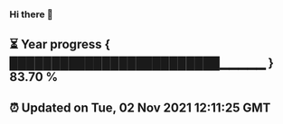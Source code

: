 ### Hi there 👋
⏳ Year progress { █████████████████████████▁▁▁▁▁ } 83.70 %
---
⏰ Updated on Tue, 02 Nov 2021 12:11:25 GMT
---

